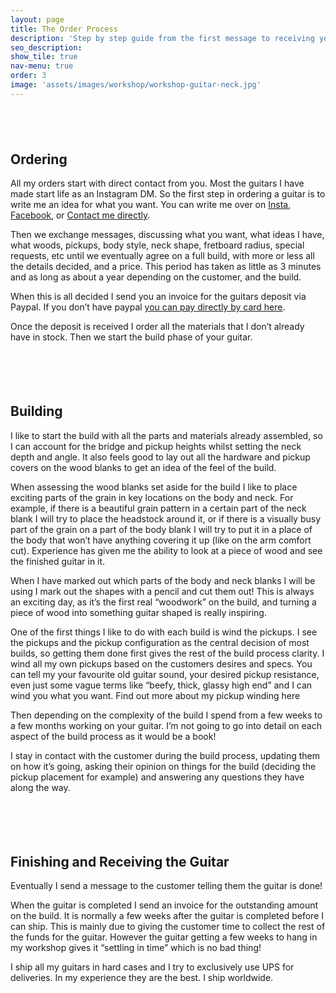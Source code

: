 ```yaml
---
layout: page
title: The Order Process
description: 'Step by step guide from the first message to receiving your guitar'
seo_description:
show_tile: true
nav-menu: true
order: 3
image: 'assets/images/workshop/workshop-guitar-neck.jpg'
---
```


<!-- Main -->
<div id="main" class="alt">



<!-- Intro -->
<section>
	<div style="margin-top: 6em" class="inner row">
		<div class="6u 12u$(small)">
			<h2>Ordering</h2>
			<p>All my orders start with direct contact from you. Most the guitars I have made start life as an Instagram DM. So the first step in ordering a guitar is to write me an idea for what you want. You can write me over on <a href="https://instagram.com/moarguitars">Insta</a>, <a href="https://facebook.com/moarguitars">Facebook</a>, or <a href="{{ "/contact" | relative_url }}">Contact me directly</a>.</p>
			<p>Then we exchange messages, discussing what you want, what ideas I have, what woods, pickups, body style, neck shape, fretboard radius, special requests, etc until we eventually agree on a full build, with more or less all the details decided, and a price. This period has taken as little as 3 minutes and as long as about a year depending on the customer, and the build.</p>
			<p>When this is all decided I send you an invoice for the guitars deposit via Paypal. If you don’t have paypal <a href="{{ "/pay" | relative_url }}">you can pay directly by card here</a>.</p>
			<p>Once the deposit is received I order all the materials that I don’t already have in stock. Then we start the build phase of your guitar.</p>
		</div>
		<div class="6u$ 12u$(small)">
			<div class="12u$">
				<span class="image fit"><img src="../assets/images/workshop/workshop-necks.jpg" alt=""></span>
			</div>
			<div class="12u$">
				<span class="image fit"><img src="../assets/images/workshop/workshop-guitar-neck.jpg" alt=""></span>
			</div>
		</div>
	</div>
	<div style="margin-top: 6em" class="inner row">
		<div class="6u 12u$(small)">
			<h2>Building</h2>
			<p>I like to start the build with all the parts and materials already assembled, so I can account for the bridge and pickup heights whilst setting the neck depth and angle. It also feels good to lay out all the hardware and pickup covers on the wood blanks to get an idea of the feel of the build.</p>
			<p>When assessing the wood blanks set aside for the build I like to place exciting parts of the grain in key locations on the body and neck. For example, if there is a beautiful grain pattern in a certain part of the neck blank I will try to place the headstock around it, or if there is a visually busy part of the grain on a part of the body blank I will try to put it in a place of the body that won’t have anything covering it up (like on the arm comfort cut). Experience has given me the ability to look at a piece of wood and see the finished guitar in it.</p>
			<p>When I have marked out which parts of the body and neck blanks I will be using I mark out the shapes with a pencil and cut them out! This is always an exciting day, as it’s the first real “woodwork” on the build, and turning a piece of wood into something guitar shaped is really inspiring.</p>
			<p>One of the first things I like to do with each build is wind the pickups. I see the pickups and the pickup configuration as the central decision of most builds, so getting them done first gives the rest of the build process clarity. I wind all my own pickups based on the customers desires and specs. You can tell my your favourite old guitar sound, your desired pickup resistance, even just some vague terms like “beefy, thick, glassy high end” and I can wind you what you want. Find out more about my pickup winding here </p>
			<p>Then depending on the complexity of the build I spend from a few weeks to a few months working on your guitar. I’m not going to go into detail on each aspect of the build process as it would be a book!</p>
			<p>I stay in contact with the customer during the build process, updating them on how it’s going, asking their opinion on things for the build (deciding the pickup placement for example) and answering any questions they have along the way.</p>
		</div>
		<div class="6u$ 12u$(small)">
			<div class="12u$">
				<span class="image fit"><img src="../assets/images/misc/guitar-carve.jpg" alt=""></span>
			</div>
			<div class="12u$">
				<span class="image fit"><img src="../assets/images/misc/guitar-neck-carve.jpg" alt=""></span>
			</div>
		</div>
	</div>
	<div style="margin-top: 6em" class="inner row">
		<div class="6u 12u$(small)">
			<h2>Finishing and Receiving the Guitar</h2>
			<p>Eventually I send a message to the customer telling them the guitar is done!</p>
			<p>When the guitar is completed I send an invoice for the outstanding amount on the build. It is normally a few weeks after the guitar is completed before I can ship. This is mainly due to giving the customer time to collect the rest of the funds for the guitar. However the guitar getting a few weeks to hang in my workshop gives it “settling in time” which is no bad thing!</p>
			<p>I ship all my guitars in hard cases and I try to exclusively use UPS for deliveries. In my experience they are the best. I ship worldwide.</p>
		</div>
		<div class="6u$ 12u$(small)">
			<div class="12u$">
				<span class="image fit"><img src="../assets/images/pickups/pickups-dark.jpg" alt=""></span>
			</div>
		</div>
	</div>
</section>
</div>


